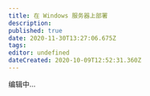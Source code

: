 ```yaml
---
title: 在 Windows 服务器上部署
description: 
published: true
date: 2020-11-30T13:27:06.675Z
tags: 
editor: undefined
dateCreated: 2020-10-09T12:52:31.360Z
---
```


编辑中...